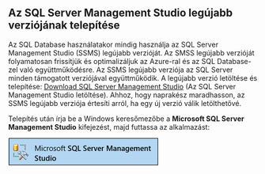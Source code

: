 ## <a name="install-the-newest-version-of-sql-server-management-studio"></a>Az SQL Server Management Studio legújabb verziójának telepítése
  Az SQL Database használatakor mindig használja az SQL Server Management Studio (SSMS) legújabb verzióját. Az SMSS legújabb verzióját folyamatosan frissítjük és optimalizáljuk az Azure-ral és az SQL Database-zel való együttműködésre. Az SSMS legújabb verziója az SQL Server minden támogatott verziójával együttműködik. A legújabb verzió letöltése és telepítése: [Download SQL Server Management Studio](https://msdn.microsoft.com/library/mt238290.aspx) (Az SQL Server Management Studio letöltése). Ahhoz, hogy naprakész maradhasson, az SSMS legújabb verziója értesíti arról, ha egy új verzió válik letölthetővé. 

  Telepítés után írja be a Windows keresőmezőbe a **Microsoft SQL Server Management Studio** kifejezést, majd futtassa az alkalmazást:

  ![SQL Server Management Studio](./media/sql-server-management-studio-install/ssms.png)



<!--HONumber=Nov16_HO2-->


